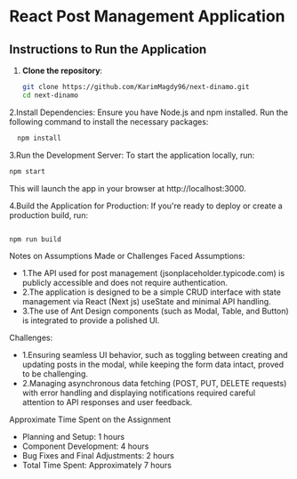 # React Post Management Application

## Instructions to Run the Application

1. **Clone the repository**:
   ```bash
   git clone https://github.com/KarimMagdy96/next-dinamo.git
   cd next-dinamo
   ```

2.Install Dependencies: Ensure you have Node.js and npm installed. Run the following command to install the necessary packages:

```bash
  npm install
```

3.Run the Development Server: To start the application locally, run:

```bash
npm start

```

This will launch the app in your browser at http://localhost:3000.

4.Build the Application for Production: If you're ready to deploy or create a production build, run:

```bash

npm run build
```

Notes on Assumptions Made or Challenges Faced
Assumptions:

- 1.The API used for post management (jsonplaceholder.typicode.com) is publicly accessible and does not require authentication.
- 2.The application is designed to be a simple CRUD interface with state management via React (Next js) useState and minimal API handling.
- 3.The use of Ant Design components (such as Modal, Table, and Button) is integrated to provide a polished UI.

Challenges:

- 1.Ensuring seamless UI behavior, such as toggling between creating and updating posts in the modal, while keeping the form data intact, proved to be challenging.
- 2.Managing asynchronous data fetching (POST, PUT, DELETE requests) with error handling and displaying notifications required careful attention to API responses and user feedback.

Approximate Time Spent on the Assignment

- Planning and Setup: 1 hours
- Component Development: 4 hours
- Bug Fixes and Final Adjustments: 2 hours
- Total Time Spent: Approximately 7 hours
